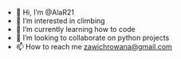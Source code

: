 - 👋 Hi, I’m @AlaR21
- 👀 I’m interested in climbing
- 🌱 I’m currently learning how to code
- 💞️ I’m looking to collaborate on python projects
- 📫 How to reach me zawichrowana@gmail.com

<!---
AlaR21/AlaR21 is a ✨ special ✨ repository because its `README.md` (this file) appears on your GitHub profile.
You can click the Preview link to take a look at your changes.
--->
